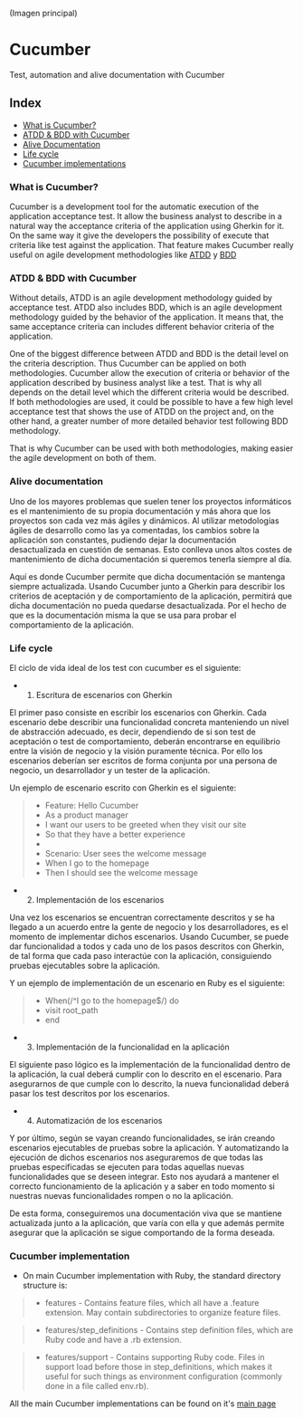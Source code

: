(Imagen principal)

# Cucumber
Test, automation and alive documentation with Cucumber

## Index

* [What is Cucumber?](#what-is-cucumber)
* [ATDD & BDD with Cucumber](#atdd-&-bdd-with-cucumber)
* [Alive Documentation](#alive-documentation)
* [Life cycle](#life-cycle)
* [Cucumber implementations](#cucumber-implementations)

### What is Cucumber?

Cucumber is a development tool for the automatic execution of the application acceptance test. It allow the business analyst to describe in a natural way the acceptance criteria of the application using Gherkin for it. On the same way it give the developers the possibility of execute that criteria like test against the application. That feature makes Cucumber really useful on agile development methodologies like [ATDD](./testing/ATDD/README.md) y [BDD](./testing/GoodPractivesBDD.md)

### ATDD & BDD with Cucumber

Without details, ATDD is an agile development methodology guided by acceptance test. ATDD also includes BDD, which is an agile development methodology guided by the behavior of the application. It means that, the same acceptance criteria can includes different behavior criteria of the application.

One of the biggest difference between ATDD and BDD is the detail level on the criteria description. Thus Cucumber can be applied on both methodologies. Cucumber allow the execution of criteria or behavior of the application described by business analyst like a test. That is why all depends on the detail level which the different criteria would be described. If both methodologies are used, it could be possible to have a few high level acceptance test that shows the use of ATDD on the project and, on the other hand, a greater number of more detailed behavior test following BDD methodology.

That is why Cucumber can be used with both methodologies, making easier the agile development on both of them.

### Alive documentation

Uno de los mayores problemas que suelen tener los proyectos informáticos es el mantenimiento de su propia documentación y más ahora que los proyectos son cada vez más ágiles y dinámicos. Al utilizar metodologías ágiles de desarrollo como las ya comentadas, los cambios sobre la aplicación son constantes, pudiendo dejar la documentación desactualizada en cuestión de semanas. Esto conlleva unos altos costes de mantenimiento de dicha documentación si queremos tenerla siempre al día.

Aquí es donde Cucumber permite que dicha documentación se mantenga siempre actualizada. Usando Cucumber junto a Gherkin para describir los criterios de aceptación y de comportamiento de la aplicación, permitirá que dicha documentación no pueda quedarse desactualizada. Por el hecho de que es la documentación misma la que se usa para probar el comportamiento de la aplicación.

### Life cycle

El ciclo de vida ideal de los test con cucumber es el siguiente:

* 1. Escritura de escenarios con Gherkin

El primer paso consiste en escribir los escenarios con Gherkin. Cada escenario debe describir una funcionalidad concreta manteniendo un nivel de abstracción adecuado, es decir, dependiendo de si son test de aceptación o test de comportamiento, deberán encontrarse en equilibrio entre la visión de negocio y la visión puramente técnica. Por ello los escenarios deberían ser escritos de forma conjunta por una persona de negocio, un desarrollador y un tester de la aplicación.

Un ejemplo de escenario escrito con Gherkin es el siguiente:

> * Feature: Hello Cucumber
> * As a product manager
> * I want our users to be greeted when they visit our site
> * So that they have a better experience
> *
> * Scenario: User sees the welcome message
> * When I go to the homepage
> * Then I should see the welcome message

* 2. Implementación de los escenarios

Una vez los escenarios se encuentran correctamente descritos y se ha llegado a un acuerdo entre la gente de negocio y los desarrolladores, es el momento de implementar dichos escenarios. Usando Cucumber, se puede dar funcionalidad a todos y cada uno de los pasos descritos con Gherkin, de tal forma que cada paso interactúe con la aplicación, consiguiendo pruebas ejecutables sobre la aplicación.

Y un ejemplo de implementación de un escenario en Ruby es el siguiente:

> * When(/^I go to the homepage$/) do
> *   visit root_path
> * end

* 3. Implementación de la funcionalidad en la aplicación

El siguiente paso lógico es la implementación de la funcionalidad dentro de la aplicación, la cual deberá cumplir con lo descrito en el escenario. Para asegurarnos de que cumple con lo descrito, la nueva funcionalidad deberá pasar los test descritos por los escenarios.

* 4. Automatización de los escenarios

Y por último, según se vayan creando funcionalidades, se irán creando escenarios ejecutables de pruebas sobre la aplicación. Y automatizando la ejecución de dichos escenarios nos aseguraremos de que todas las pruebas especificadas se ejecuten para todas aquellas nuevas funcionalidades que se deseen integrar. Esto nos ayudará a mantener el correcto funcionamiento de la aplicación y a saber en todo momento si nuestras nuevas funcionalidades rompen o no la aplicación.

De esta forma, conseguiremos una documentación viva que se mantiene actualizada junto a la aplicación, que varía con ella y que además permite asegurar que la aplicación se sigue comportando de la forma deseada.

### Cucumber implementation

* On main Cucumber implementation with Ruby, the standard directory structure is:

> * features - Contains feature files, which all have a .feature extension. May contain subdirectories to organize feature files.

> * features/step_definitions - Contains step definition files, which are Ruby code and have a .rb extension.

> * features/support - Contains supporting Ruby code. Files in support load before those in step_definitions, which makes it useful for such things as environment configuration (commonly done in a file called env.rb).

All the main Cucumber implementations can be found on it's [main page](https://cucumber.io/docs#reference)
